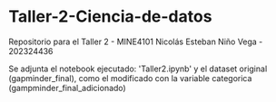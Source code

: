 # Taller-2-Ciencia-de-datos

Repositorio para el Taller 2 - MINE4101 Nicolás Esteban Niño Vega - 202324436

Se adjunta el notebook ejecutado: 'Taller2.ipynb' y el  dataset original (gapminder_final), como el modificado con la variable categorica (gampminder_final_adicionado)
